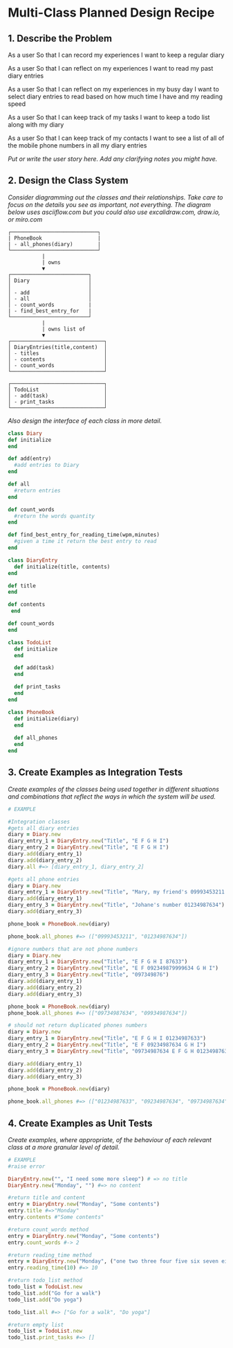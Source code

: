 # Multi-Class Planned Design Recipe

## 1. Describe the Problem
As a user
So that I can record my experiences
I want to keep a regular diary

As a user
So that I can reflect on my experiences
I want to read my past diary entries

As a user
So that I can reflect on my experiences in my busy day
I want to select diary entries to read based on how much time I have and my reading speed

As a user
So that I can keep track of my tasks
I want to keep a todo list along with my diary

As a user
So that I can keep track of my contacts
I want to see a list of all of the mobile phone numbers in all my diary entries

_Put or write the user story here. Add any clarifying notes you might have._

## 2. Design the Class System

_Consider diagramming out the classes and their relationships. Take care to
focus on the details you see as important, not everything. The diagram below
uses asciiflow.com but you could also use excalidraw.com, draw.io, or miro.com_

```
┌────────────────────────────┐
| PhoneBook                  |
| - all_phones(diary)        |
└────────────────────────────┘
           |
           | owns
           ▼
┌─────────────────────────┐
│ Diary                   │
│                         │
│ - add                   │
│ - all                   │
│ - count_words           |
| - find_best_entry_for   |
└─────────────────────────┘
           |
           | owns list of
           ▼
┌──────────────────────────────┐
│ DiaryEntries(title,content)  │
│ - titles                     │
│ - contents                   │
│ - count_words                │
└──────────────────────────────┘

┌──────────────────────────────┐
│ TodoList                     │
│ - add(task)                  │
│ - print_tasks                │
└──────────────────────────────┘

```

_Also design the interface of each class in more detail._

```ruby
class Diary
def initialize
end

def add(entry)
  #add entries to Diary
end

def all
  #return entries
end

def count_words
  #return the words quantity
end

def find_best_entry_for_reading_time(wpm,minutes)
  #given a time it return the best entry to read
end

class DiaryEntry
  def initialize(title, contents)
end

def title
end

def contents
 end

def count_words
end

class TodoList
  def initialize
  end

  def add(task)
  end

  def print_tasks
  end
end

class PhoneBook
  def initialize(diary)
  end
  
  def all_phones
  end
end
```
## 3. Create Examples as Integration Tests
_Create examples of the classes being used together in different situations and
combinations that reflect the ways in which the system will be used._
```ruby
# EXAMPLE

#Integration classes
#gets all diary entries
diary = Diary.new
diary_entry_1 = DiaryEntry.new("Title", "E F G H I")
diary_entry_2 = DiaryEntry.new("Title", "E F G H I")
diary.add(diary_entry_1)
diary.add(diary_entry_2)
diary.all #=> [diary_entry_1, diary_entry_2]

#gets all phone entries 
diary = Diary.new
diary_entry_1 = DiaryEntry.new("Title", "Mary, my friend's 09993453211 phone")
diary.add(diary_entry_1)
diary_entry_3 = DiaryEntry.new("Title", "Johane's number 01234987634")
diary.add(diary_entry_3)

phone_book = PhoneBook.new(diary)

phone_book.all_phones #=> (["09993453211", "01234987634"])

#ignore numbers that are not phone numbers
diary = Diary.new
diary_entry_1 = DiaryEntry.new("Title", "E F G H I 87633")
diary_entry_2 = DiaryEntry.new("Title", "E F 092349879999634 G H I")
diary_entry_3 = DiaryEntry.new("Title", "097349876")
diary.add(diary_entry_1)
diary.add(diary_entry_2)
diary.add(diary_entry_3)

phone_book = PhoneBook.new(diary)
phone_book.all_phones #=> (["09734987634", "09934987634"])

# should not return duplicated phones numbers
diary = Diary.new
diary_entry_1 = DiaryEntry.new("Title", "E F G H I 01234987633")
diary_entry_2 = DiaryEntry.new("Title", "E F 09234987634 G H I")
diary_entry_3 = DiaryEntry.new("Title", "09734987634 E F G H 01234987633 I")

diary.add(diary_entry_1)
diary.add(diary_entry_2)
diary.add(diary_entry_3)

phone_book = PhoneBook.new(diary)

phone_book.all_phones #=> (["01234987633", "09234987634", "09734987634"])
```

## 4. Create Examples as Unit Tests

_Create examples, where appropriate, of the behaviour of each relevant class at
a more granular level of detail._

```ruby
# EXAMPLE
#raise error

DiaryEntry.new("", "I need some more sleep") # => no title
DiaryEntry.new("Monday", "") #=> no content

#return title and content
entry = DiaryEntry.new("Monday", "Some contents")
entry.title #=>"Monday"
entry.contents #"Some contents"

#return count_words method
entry = DiaryEntry.new("Monday", "Some contents")
entry.count_words #-> 2

#return reading_time method
entry = DiaryEntry.new("Monday", ("one two three four five six seven eight nine ten ")*10)
entry.reading_time(10) #=> 10

#return todo_list method
todo_list = TodoList.new
todo_list.add("Go for a walk")
todo_list.add("Do yoga")

todo_list.all #=> ["Go for a walk", "Do yoga"]

#return empty list
todo_list = TodoList.new
todo_list.print_tasks #=> []
```
